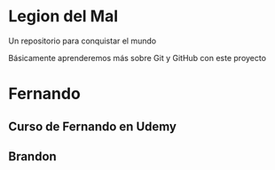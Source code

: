 # Legion del Mal
Un repositorio para conquistar el mundo

Básicamente aprenderemos más sobre Git y GitHub con este proyecto


# Fernando


## Curso de Fernando en Udemy

## Brandon